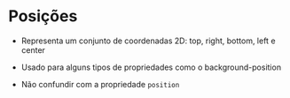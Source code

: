 # Posições 

<position>

* Representa um conjunto de coordenadas 2D:
top, right, bottom, left e center

* Usado para alguns tipos de propriedades como o background-position

* Não confundir com a propriedade `position`